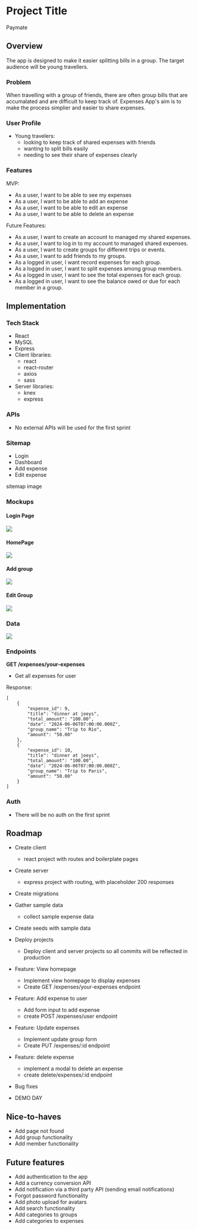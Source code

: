 # Project Title

Paymate

## Overview

The app is designed to make it easier splitting bills in a group. The target audience will be young travellers.

### Problem

When travelling with a group of friends, there are often group bills that are accumalated and are difficult to keep track of. Expenses App's aim is to make the process simplier and easier to share expenses.

### User Profile

- Young travelers:
  - looking to keep track of shared expenses with friends
  - wanting to split bills easily
  - needing to see their share of expenses clearly

### Features

MVP:

- As a user, I want to be able to see my expenses
- As a user, I want to be able to add an expense
- As a user, I want to be able to edit an expense
- As a user, I want to be able to delete an expense

Future Features:

- As a user, I want to create an account to managed my shared expenses.
- As a user, I want to log in to my account to managed shared expenses.
- As a user, I want to create groups for different trips or events.
- As a user, I want to add friends to my groups.
- As a logged in user, I want record expenses for each group.
- As a logged in user, I want to split expenses among group members.
- As a logged in user, I want to see the total expenses for each group.
- As a logged in user, I want to see the balance owed or due for each member in a group.

## Implementation

### Tech Stack

- React
- MySQL
- Express
- Client libraries:
  - react
  - react-router
  - axios
  - sass
- Server libraries:
  - knex
  - express

### APIs

- No external APIs will be used for the first sprint

### Sitemap

- Login
- Dashboard
- Add expense
- Edit expense

sitemap image

### Mockups

#### Login Page

![](home.png)

#### HomePage

![](register.png)

#### Add group

![](login.png)

#### Edit Group

![](view-groups.png)

### Data

![](sql-diagram.png)

### Endpoints

**GET /expenses/your-expenses**

- Get all expenses for user

Response:

```
[
    {
        "expense_id": 9,
        "title": "dinner at joeys",
        "total_amount": "100.00",
        "date": "2024-06-06T07:00:00.000Z",
        "group_name": "Trip to Rio",
        "amount": "50.00"
    },
    {
        "expense_id": 10,
        "title": "dinner at joeys",
        "total_amount": "100.00",
        "date": "2024-06-06T07:00:00.000Z",
        "group_name": "Trip to Paris",
        "amount": "50.00"
    }
]
```

### Auth

- There will be no auth on the first sprint

## Roadmap

- Create client

  - react project with routes and boilerplate pages

- Create server

  - express project with routing, with placeholder 200 responses

- Create migrations

- Gather sample data

  - collect sample expense data

- Create seeds with sample data

- Deploy projects

  - Deploy client and server projects so all commits will be reflected in production

- Feature: View homepage

  - Implement view homepage to display expenses
  - Create GET /expenses/your-expenses endpoint

- Feature: Add expense to user

  - Add form input to add expense
  - create POST /expenses/user endpoint

- Feature: Update expenses

  - Implement update group form
  - Create PUT /expenses/:id
    endpoint

- Feature: delete expense

  - implement a modal to delete an expense
  - create delete/expenses/:id endpoint

- Bug fixes

- DEMO DAY

## Nice-to-haves

- Add page not found
- Add group functionality
- Add member functionality

## Future features

- Add authentication to the app
- Add a currency conversion API
- Add notification via a third party API (sending email notifications)
- Forgot password functionality
- Add photo upload for avatars
- Add search functionality
- Add categories to groups
- Add categories to expenses
